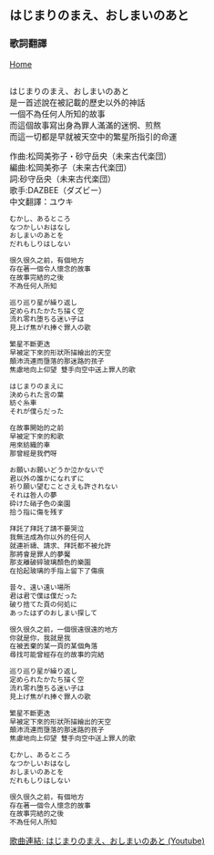 ## はじまりのまえ、おしまいのあと<br>
### 歌詞翻譯<br>
[Home](https://lyrics-meme-translation.github.io/Japanese-lyrics-translation/?fbclid=IwAR27WQeb84aZYoBfD29tQFZKUTggK7frbh1u-2Tt38RitVi5EeP9Ok_ZKw4)

<img scr=https://github.com/lyrics-meme-translation/Hajimarinomae-Oshimainoato/blob/main/7C4BC4BCC8A74B479B62CD2021DD3D54_LL.jpg> <br>

はじまりのまえ、おしまいのあと<br>
是一首述說在被記載的歷史以外的神話<br>
一個不為任何人所知的故事<br>
而這個故事寫出身為罪人滿滿的迷惘、煎熬<br>
而這一切都是早就被天空中的繁星所指引的命運<br>

作曲:松岡美弥子・砂守岳央（未来古代楽団）<br>
編曲:松岡美弥子（未来古代楽団）<br>
詞:砂守岳央（未来古代楽団）<br>
歌手:DAZBEE（ダズビー）<br>
中文翻譯：ユウキ

```markdown
むかし、あるところ
なつかしいおはなし
おしまいのあとを
だれもしりはしない

很久很久之前，有個地方
存在著一個令人懷念的故事
在故事完結的之後
不為任何人所知

巡り巡り星が繰り返し
定められたかたち描く空
流れ零れ堕ちる迷い子は
見上げ焦がれ捧ぐ罪人の歌

繁星不斷更迭
早被定下來的形狀所描繪出的天空
顛沛流連而墮落的那迷路的孩子
焦慮地向上仰望 雙手向空中送上罪人的歌

はじまりのまえに
決められた言の葉
紡ぐ糸車
それが僕らだった

在故事開始的之前
早被定下來的和歌
用來紡織的車
那曾經是我們呀

お願いお願いどうか泣かないで
君以外の誰かになれずに
祈り願い望むことさえも許されない
それは咎人の夢
砕けた硝子色の楽園
拾う指に傷を残す

拜託了拜託了請不要哭泣
我無法成為你以外的任何人
就連祈禱、請求、拜託都不被允許
那將會是罪人的夢魘
那支離破碎玻璃顏色的樂園
在拾起玻璃的手指上留下了傷痕

昔々、遠い遠い場所
君は君で僕は僕だった
破り捨てた頁の何処に
あったはずのおしまい探して

很久很久之前，一個很遠很遠的地方
你就是你，我就是我
在被丟棄的某一頁的某個角落
尋找可能曾經存在的故事的完結

巡り巡り星が繰り返し
定められたかたち描く空
流れ零れ堕ちる迷い子は
見上げ焦がれ捧ぐ罪人の歌

繁星不斷更迭
早被定下來的形狀所描繪出的天空
顛沛流連而墮落的那迷路的孩子
焦慮地向上仰望 雙手向空中送上罪人的歌

むかし、あるところ
なつかしいおはなし
おしまいのあとを
だれもしりはしない

很久很久之前，有個地方
存在著一個令人懷念的故事
在故事完結的之後
不為任何人所知
```
[歌曲連結: はじまりのまえ、おしまいのあと (Youtube)](https://www.youtube.com/watch?v=DSy9D8i51dw)
